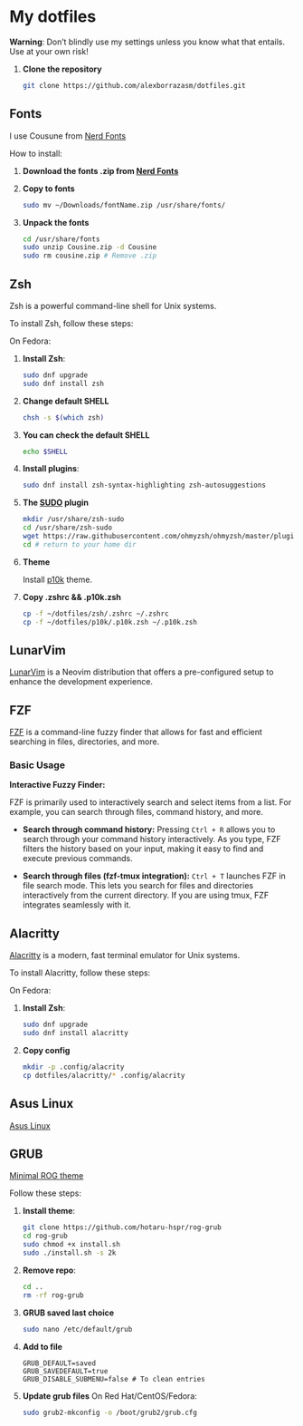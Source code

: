 # My dotfiles

**Warning**: Don’t blindly use my settings unless you know what that entails. Use at your own risk!

1. **Clone the repository**
   ```bash
   git clone https://github.com/alexborrazasm/dotfiles.git
## Fonts

I use Cousune from [Nerd Fonts](https://www.nerdfonts.com/) 

How to install:

1. **Download the fonts .zip from [Nerd Fonts](https://www.nerdfonts.com/font-downloads)**

2. **Copy to fonts**

   ```bash
   sudo mv ~/Downloads/fontName.zip /usr/share/fonts/
3. **Unpack the fonts**
   
   ```bash
   cd /usr/share/fonts
   sudo unzip Cousine.zip -d Cousine
   sudo rm cousine.zip # Remove .zip
## Zsh

Zsh is a powerful command-line shell for Unix systems.

To install Zsh, follow these steps:

On Fedora:

1. **Install Zsh**:

   ```bash
   sudo dnf upgrade
   sudo dnf install zsh
2. **Change default SHELL**

   ```bash
   chsh -s $(which zsh)
3. **You can check the default SHELL**

   ```bash
   echo $SHELL
3. **Install plugins**:

   ```bash
   sudo dnf install zsh-syntax-highlighting zsh-autosuggestions
4. **The [SUDO](https://github.com/ohmyzsh/ohmyzsh/tree/master/plugins/sudo) plugin**

   ```bash
   mkdir /usr/share/zsh-sudo
   cd /usr/share/zsh-sudo
   wget https://raw.githubusercontent.com/ohmyzsh/ohmyzsh/master/plugins/sudo/sudo.plugin.zsh
   cd # return to your home dir
5. **Theme**

   Install [p10k](https://github.com/romkatv/powerlevel10k) theme.
6. **Copy .zshrc && .p10k.zsh**
   ```bash
   cp -f ~/dotfiles/zsh/.zshrc ~/.zshrc
   cp -f ~/dotfiles/p10k/.p10k.zsh ~/.p10k.zsh
## LunarVim

[LunarVim](https://www.lunarvim.org/es/) is a Neovim distribution that offers a pre-configured setup to enhance the development experience.

## FZF

[FZF](https://github.com/junegunn/fzf) is a command-line fuzzy finder that allows for fast and efficient searching in files, directories, and more.

### Basic Usage

**Interactive Fuzzy Finder:**

FZF is primarily used to interactively search and select items from a list. For example, you can search through files, command history, and more.

- **Search through command history:**
  Pressing `Ctrl + R` allows you to search through your command history interactively. As you type, FZF filters the history based on your input, making it easy to find and execute previous commands.

- **Search through files (fzf-tmux integration):**
  `Ctrl + T` launches FZF in file search mode. This lets you search for files and directories interactively from the current directory. If you are using tmux, FZF integrates seamlessly with it.

## Alacritty
 [Alacritty](https://github.com/alacritty/alacritty) is a modern, fast terminal emulator for Unix systems.

To install Alacritty, follow these steps:

   On Fedora:

1. **Install Zsh**:

   ```bash
   sudo dnf upgrade
   sudo dnf install alacritty
2. **Copy config**

   ```bash
   mkdir -p .config/alacrity
   cp dotfiles/alacritty/* .config/alacrity
## Asus Linux

[Asus Linux](https://asus-linux.org/)

## GRUB

[Minimal ROG theme](https://github.com/hotaru-hspr/rog-grub)

Follow these steps:

1. **Install theme**:
   
   ```bash
   git clone https://github.com/hotaru-hspr/rog-grub
   cd rog-grub
   sudo chmod +x install.sh
   sudo ./install.sh -s 2k
2. **Remove repo**:

   ```bash
   cd ..
   rm -rf rog-grub

3. **GRUB saved last choice**

    ```bash
    sudo nano /etc/default/grub

4. **Add to file**

    ``` /etc/default/grub
    GRUB_DEFAULT=saved
    GRUB_SAVEDEFAULT=true
    GRUB_DISABLE_SUBMENU=false # To clean entries

5. **Update grub files**
    On Red Hat/CentOS/Fedora:
    ```bash
    sudo grub2-mkconfig -o /boot/grub2/grub.cfg

